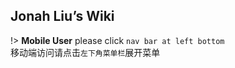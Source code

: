 ## Jonah Liu’s Wiki



!> **Mobile User** please click `nav bar at left bottom`<br>移动端访问请点击`左下角菜单栏`展开菜单



